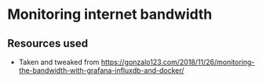 # Monitoring internet bandwidth

## Resources used

* Taken and tweaked from https://gonzalo123.com/2018/11/26/monitoring-the-bandwidth-with-grafana-influxdb-and-docker/
